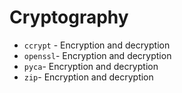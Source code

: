 # Cryptography

- `ccrypt` - Encryption and decryption
- `openssl`- Encryption and decryption
- `pyca`- Encryption and decryption
- `zip`- Encryption and decryption
